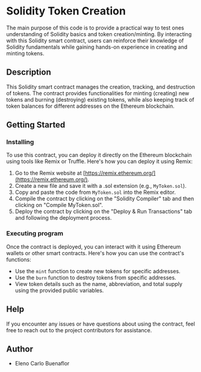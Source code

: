 # Solidity Token Creation

The main purpose of this code is to provide a practical way to test ones understanding of Solidity basics and token creation/minting. By interacting with this Solidity smart contract, users can reinforce their knowledge of Solidity fundamentals while gaining hands-on experience in creating and minting tokens. 

## Description

This Solidity smart contract manages the creation, tracking, and destruction of tokens. The contract provides functionalities for minting (creating) new tokens and burning (destroying) existing tokens, while also keeping track of token balances for different addresses on the Ethereum blockchain.

## Getting Started

### Installing

To use this contract, you can deploy it directly on the Ethereum blockchain using tools like Remix or Truffle. Here's how you can deploy it using Remix:

1. Go to the Remix website at [https://remix.ethereum.org/](https://remix.ethereum.org/).
2. Create a new file and save it with a .sol extension (e.g., `MyToken.sol`).
3. Copy and paste the code from `MyToken.sol` into the Remix editor.
4. Compile the contract by clicking on the "Solidity Compiler" tab and then clicking on "Compile MyToken.sol".
5. Deploy the contract by clicking on the "Deploy & Run Transactions" tab and following the deployment process.

### Executing program

Once the contract is deployed, you can interact with it using Ethereum wallets or other smart contracts. Here's how you can use the contract's functions:

- Use the `mint` function to create new tokens for specific addresses.
- Use the `burn` function to destroy tokens from specific addresses.
- View token details such as the name, abbreviation, and total supply using the provided public variables.

## Help

If you encounter any issues or have questions about using the contract, feel free to reach out to the project contributors for assistance.

## Author

- Eleno Carlo Buenaflor

